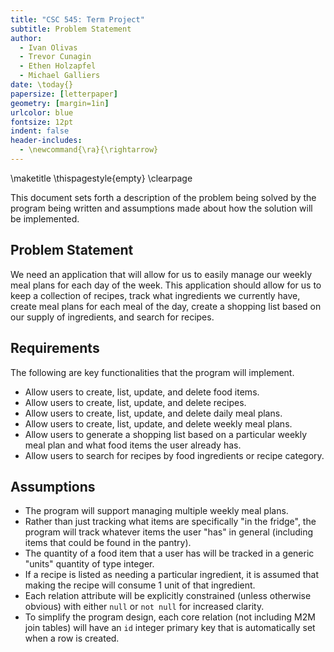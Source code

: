 ```yaml
---
title: "CSC 545: Term Project"
subtitle: Problem Statement
author:
  - Ivan Olivas
  - Trevor Cunagin
  - Ethen Holzapfel
  - Michael Galliers
date: \today{}
papersize: [letterpaper]
geometry: [margin=1in]
urlcolor: blue
fontsize: 12pt
indent: false
header-includes:
  - \newcommand{\ra}{\rightarrow}
---
```


\maketitle
\thispagestyle{empty}
\clearpage

This document sets forth a description of the problem being solved by the
program being written and assumptions made about how the solution will be
implemented.

## Problem Statement

We need an application that will allow for us to easily manage our weekly meal
plans for each day of the week. This application should allow for us to keep a
collection of recipes, track what ingredients we currently have, create meal
plans for each meal of the day, create a shopping list based on our supply of
ingredients, and search for recipes.

## Requirements

The following are key functionalities that the program will implement.

- Allow users to create, list, update, and delete food items.
- Allow users to create, list, update, and delete recipes.
- Allow users to create, list, update, and delete daily meal plans.
- Allow users to create, list, update, and delete weekly meal plans.
- Allow users to generate a shopping list based on a particular weekly meal
  plan and what food items the user already has.
- Allow users to search for recipes by food ingredients or recipe category.

## Assumptions

- The program will support managing multiple weekly meal plans.
- Rather than just tracking what items are specifically "in the fridge", the
  program will track whatever items the user "has" in general (including items
  that could be found in the pantry).
- The quantity of a food item that a user has will be tracked in a generic
  "units" quantity of type integer.
- If a recipe is listed as needing a particular ingredient, it is assumed that
  making the recipe will consume 1 unit of that ingredient.
- Each relation attribute will be explicitly constrained (unless otherwise
  obvious) with either `null` or `not null` for increased clarity.
- To simplify the program design, each core relation (not including M2M join
  tables) will have an `id` integer primary key that is automatically set when
  a row is created.
